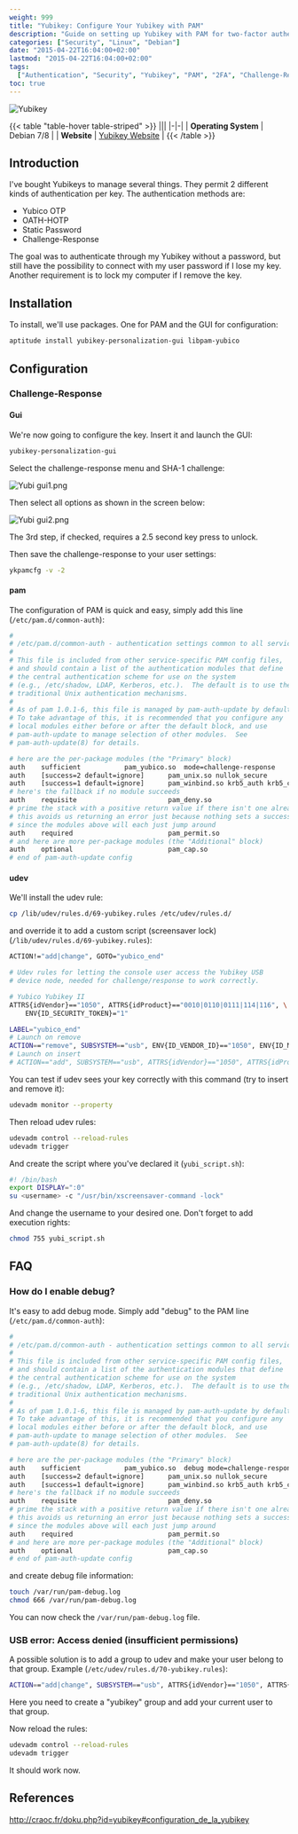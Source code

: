 ```yaml
---
weight: 999
title: "Yubikey: Configure Your Yubikey with PAM"
description: "Guide on setting up Yubikey with PAM for two-factor authentication on Linux systems, including configuration for challenge-response mode and automatic screen locking when the key is removed."
categories: ["Security", "Linux", "Debian"]
date: "2015-04-22T16:04:00+02:00"
lastmod: "2015-04-22T16:04:00+02:00"
tags:
  ["Authentication", "Security", "Yubikey", "PAM", "2FA", "Challenge-Response"]
toc: true
---
```


![Yubikey](/images/yubikey.avif)

{{< table "table-hover table-striped" >}}
|||
|-|-|
| **Operating System** | Debian 7/8 |
| **Website** | [Yubikey Website](https://www.yubico.com/) |
{{< /table >}}

## Introduction

I've bought Yubikeys to manage several things. They permit 2 different kinds of authentication per key. The authentication methods are:

- Yubico OTP
- OATH-HOTP
- Static Password
- Challenge-Response

The goal was to authenticate through my Yubikey without a password, but still have the possibility to connect with my user password if I lose my key. Another requirement is to lock my computer if I remove the key.

## Installation

To install, we'll use packages. One for PAM and the GUI for configuration:

```bash
aptitude install yubikey-personalization-gui libpam-yubico
```

## Configuration

### Challenge-Response

#### Gui

We're now going to configure the key. Insert it and launch the GUI:

```bash
yubikey-personalization-gui
```

Select the challenge-response menu and SHA-1 challenge:

![Yubi gui1.png](/images/yubi_gui1.avif)

Then select all options as shown in the screen below:

![Yubi gui2.png](/images/yubi_gui2.avif)

The 3rd step, if checked, requires a 2.5 second key press to unlock.

Then save the challenge-response to your user settings:

```bash
ykpamcfg -v -2
```

#### pam

The configuration of PAM is quick and easy, simply add this line (`/etc/pam.d/common-auth`):

```bash {linenos=table,hl_lines=[17]}
#
# /etc/pam.d/common-auth - authentication settings common to all services
#
# This file is included from other service-specific PAM config files,
# and should contain a list of the authentication modules that define
# the central authentication scheme for use on the system
# (e.g., /etc/shadow, LDAP, Kerberos, etc.).  The default is to use the
# traditional Unix authentication mechanisms.
#
# As of pam 1.0.1-6, this file is managed by pam-auth-update by default.
# To take advantage of this, it is recommended that you configure any
# local modules either before or after the default block, and use
# pam-auth-update to manage selection of other modules.  See
# pam-auth-update(8) for details.

# here are the per-package modules (the "Primary" block)
auth    sufficient           pam_yubico.so  mode=challenge-response
auth    [success=2 default=ignore]      pam_unix.so nullok_secure
auth    [success=1 default=ignore]      pam_winbind.so krb5_auth krb5_ccache_type=FILE cached_login try_first_pass
# here's the fallback if no module succeeds
auth    requisite                       pam_deny.so
# prime the stack with a positive return value if there isn't one already;
# this avoids us returning an error just because nothing sets a success code
# since the modules above will each just jump around
auth    required                        pam_permit.so
# and here are more per-package modules (the "Additional" block)
auth    optional                        pam_cap.so
# end of pam-auth-update config
```

#### udev

We'll install the udev rule:

```bash
cp /lib/udev/rules.d/69-yubikey.rules /etc/udev/rules.d/
```

and override it to add a custom script (screensaver lock) (`/lib/udev/rules.d/69-yubikey.rules`):

```bash {linenos=table,hl_lines=["9-11"]}
ACTION!="add|change", GOTO="yubico_end"

# Udev rules for letting the console user access the Yubikey USB
# device node, needed for challenge/response to work correctly.

# Yubico Yubikey II
ATTRS{idVendor}=="1050", ATTRS{idProduct}=="0010|0110|0111|114|116", \
    ENV{ID_SECURITY_TOKEN}="1"

LABEL="yubico_end"
# Launch on remove
ACTION=="remove", SUBSYSTEM=="usb", ENV{ID_VENDOR_ID}=="1050", ENV{ID_MODEL_ID}=="0010", RUN+="/path/yubi_remove_script.sh"
# Launch on insert
# ACTION=="add", SUBSYSTEM=="usb", ATTRS{idVendor}=="1050", ATTRS{idProduct}=="0010", RUN+="/path/yubi_add_script.sh"
```

You can test if udev sees your key correctly with this command (try to insert and remove it):

```bash
udevadm monitor --property
```

Then reload udev rules:

```bash
udevadm control --reload-rules
udevadm trigger
```

And create the script where you've declared it (`yubi_script.sh`):

```bash {linenos=table,hl_lines=[3]}
#! /bin/bash
export DISPLAY=":0"
su <username> -c "/usr/bin/xscreensaver-command -lock"
```

And change the username to your desired one. Don't forget to add execution rights:

```bash
chmod 755 yubi_script.sh
```

## FAQ

### How do I enable debug?

It's easy to add debug mode. Simply add "debug" to the PAM line (`/etc/pam.d/common-auth`):

```bash {linenos=table,hl_lines=[17]}
#
# /etc/pam.d/common-auth - authentication settings common to all services
#
# This file is included from other service-specific PAM config files,
# and should contain a list of the authentication modules that define
# the central authentication scheme for use on the system
# (e.g., /etc/shadow, LDAP, Kerberos, etc.).  The default is to use the
# traditional Unix authentication mechanisms.
#
# As of pam 1.0.1-6, this file is managed by pam-auth-update by default.
# To take advantage of this, it is recommended that you configure any
# local modules either before or after the default block, and use
# pam-auth-update to manage selection of other modules.  See
# pam-auth-update(8) for details.

# here are the per-package modules (the "Primary" block)
auth    sufficient           pam_yubico.so  debug mode=challenge-response
auth    [success=2 default=ignore]      pam_unix.so nullok_secure
auth    [success=1 default=ignore]      pam_winbind.so krb5_auth krb5_ccache_type=FILE cached_login try_first_pass
# here's the fallback if no module succeeds
auth    requisite                       pam_deny.so
# prime the stack with a positive return value if there isn't one already;
# this avoids us returning an error just because nothing sets a success code
# since the modules above will each just jump around
auth    required                        pam_permit.so
# and here are more per-package modules (the "Additional" block)
auth    optional                        pam_cap.so
# end of pam-auth-update config
```

and create debug file information:

```bash
touch /var/run/pam-debug.log
chmod 666 /var/run/pam-debug.log
```

You can now check the `/var/run/pam-debug.log` file.

### USB error: Access denied (insufficient permissions)

A possible solution is to add a group to udev and make your user belong to that group. Example (`/etc/udev/rules.d/70-yubikey.rules`):

```bash
ACTION=="add|change", SUBSYSTEM=="usb", ATTRS{idVendor}=="1050", ATTRS{idProduct}=="0010", MODE="0664", GROUP="yubikey"
```

Here you need to create a "yubikey" group and add your current user to that group.

Now reload the rules:

```bash
udevadm control --reload-rules
udevadm trigger
```

It should work now.

## References

http://craoc.fr/doku.php?id=yubikey#configuration_de_la_yubikey
